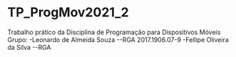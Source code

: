 # TP_ProgMov2021_2
Trabalho prático da Disciplina de Programação para Dispositivos Móveis
Grupo:
-Leonardo de Almeida Souza
--RGA 2017.1906.07-9
-Fellipe Oliveira da Silva
--RGA 
